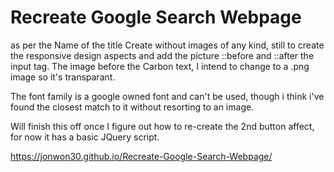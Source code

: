 # Recreate Google Search Webpage
 as per the Name of the title
Create without images of any kind, still to create the responsive design aspects and add the picture ::before and ::after the input tag.
The image before the Carbon text, I intend to change to a .png image so it's transparant.

The font family is a google owned font and can't be used, though i think i've found the closest match to it without resorting to an image.

Will finish this off once I figure out how to re-create the 2nd button affect, for now it has a basic JQuery script.

https://jonwon30.github.io/Recreate-Google-Search-Webpage/
